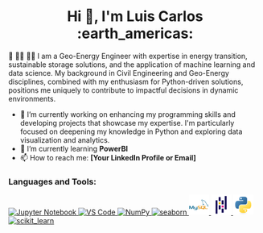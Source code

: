 <h1 align="center">Hi 👋, I'm Luis Carlos :earth_americas: </h1>

:book: 
:man_technologist:
:technologist:
I am a Geo-Energy Engineer with expertise in energy transition, sustainable storage solutions, and the application of machine learning and data science. My background in Civil Engineering and Geo-Energy disciplines, combined with my enthusiasm for Python-driven solutions, positions me uniquely to contribute to impactful decisions in dynamic environments.

- 🔭 I’m currently working on enhancing my programming skills and developing projects that showcase my expertise. I'm particularly focused on deepening my knowledge in Python and exploring data visualization and analytics.
- 🌱 I’m currently learning **PowerBI**
- 📫 How to reach me: **[Your LinkedIn Profile or Email]**

### Languages and Tools:
<p align="left"> 
  <!-- Add or replace with your own tools and languages -->
  <a href="https://www.jupyter.org/" target="_blank" rel="noreferrer"> <img src="[Jupyter Notebook Icon URL]" alt="Jupyter Notebook" width="40" height="40"/> </a>
  <a href="https://code.visualstudio.com/" target="_blank" rel="noreferrer"> <img src="[Visual Studio Code Icon URL]" alt="VS Code" width="40" height="40"/> </a>
  <a href="https://numpy.org/" target="_blank" rel="noreferrer"> <img src="[NumPy Icon URL]" alt="NumPy" width="40" height="40"/> </a>
  <a href="https://seaborn.pydata.org/" target="_blank" rel="noreferrer"> <img src="https://seaborn.pydata.org/_images/logo-mark-lightbg.svg" alt="seaborn" width="40" height="40"/> </a>
  <!-- Existing icons -->
  <a href="https://www.mysql.com/" target="_blank" rel="noreferrer"> <img src="https://raw.githubusercontent.com/devicons/devicon/master/icons/mysql/mysql-original-wordmark.svg" alt="mysql" width="40" height="40"/> </a>
  <a href="https://pandas.pydata.org/" target="_blank" rel="noreferrer"> <img src="https://raw.githubusercontent.com/devicons/devicon/2ae2a900d2f041da66e950e4d48052658d850630/icons/pandas/pandas-original.svg" alt="pandas" width="40" height="40"/> </a>
  <a href="https://www.python.org" target="_blank" rel="noreferrer"> <img src="https://raw.githubusercontent.com/devicons/devicon/master/icons/python/python-original.svg" alt="python" width="40" height="40"/> </a>
  <a href="https://scikit-learn.org/" target="_blank" rel="noreferrer"> <img src="https://upload.wikimedia.org/wikipedia/commons/0/05/Scikit_learn_logo_small.svg" alt="scikit_learn" width="40" height="40"/> </a>
</p>

